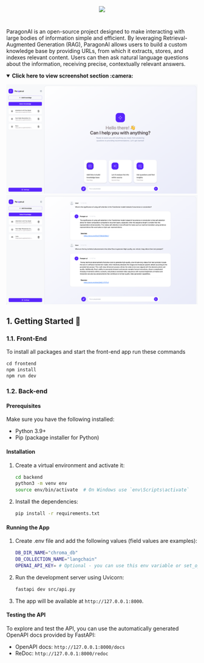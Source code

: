 <p align="center">
  <img src="https://github.com/chuuck/ParagonAI/blob/feature/selecting_kb_sources/assets/Paragon_Banner.jpg" />
</p>

#
ParagonAI is an open-source project designed to make interacting with large bodies of information simple and efficient. By leveraging Retrieval-Augmented Generation (RAG), ParagonAI allows users to build a custom knowledge base by providing URLs, from which it extracts, stores, and indexes relevant content. Users can then ask natural language questions about the information, receiving precise, contextually relevant answers.

<details open>
  <summary><strong>Click here to view screenshot section :camera:</strong></summary>

  ![Screenshot 1](https://github.com/chuuck/ParagonAI/raw/main/screenshots/screenshot_1.png)
  ![Screenshot 2](https://github.com/chuuck/ParagonAI/raw/main/screenshots/screenshot_2.png)

  <!-- Add more screenshots as needed -->
</details>



## 1. Getting Started :rocket:

### 1.1. Front-End

To install all packages and start the front-end app run these commands

```
cd frontend
npm install
npm run dev
```

### 1.2. Back-end

#### Prerequisites
Make sure you have the following installed:
- Python 3.9+
- Pip (package installer for Python)
  
#### Installation


1. Create a virtual environment and activate it:
    ```bash
    cd backend
    python3 -m venv env
    source env/bin/activate  # On Windows use `env\Scripts\activate`
    ```

2. Install the dependencies:
    ```bash
    pip install -r requirements.txt
    ```

#### Running the App

1. Create .env file and add the following values (field values are examples):
    ```bash
    DB_DIR_NAME="chroma_db"
    DB_COLLECTION_NAME="langchain"
    OPENAI_API_KEY= # Optional - you can use this env variable or set_openai_api_key/ endpoint to set value
    ```

2. Run the development server using Uvicorn:
    ```bash
    fastapi dev src/api.py
    ```

3. The app will be available at `http://127.0.0.1:8000`.

#### Testing the API

To explore and test the API, you can use the automatically generated OpenAPI docs provided by FastAPI:
- OpenAPI docs: `http://127.0.0.1:8000/docs`
- ReDoc: `http://127.0.0.1:8000/redoc`

